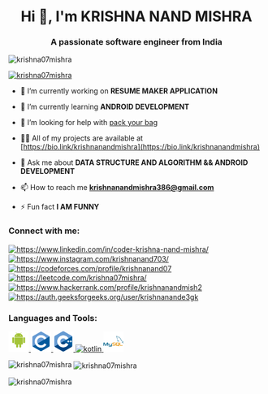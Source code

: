 <h1 align="center">Hi 👋, I'm KRISHNA NAND MISHRA</h1>
<h3 align="center">A passionate software engineer from India</h3>



<p align="left"> <img src="https://komarev.com/ghpvc/?username=krishna07mishra&label=Profile%20views&color=0e75b6&style=flat" alt="krishna07mishra" /> </p>

<p align="left"> <a href="https://github.com/ryo-ma/github-profile-trophy"><img src="https://github-profile-trophy.vercel.app/?username=krishna07mishra" alt="krishna07mishra" /></a> </p>

- 🔭 I’m currently working on **RESUME MAKER APPLICATION**

- 🌱 I’m currently learning **ANDROID DEVELOPMENT**

- 🤝 I’m looking for help with [pack your bag](https://github.com/KRISHNA07MISHRA/PackYourBag)

- 👨‍💻 All of my projects are available at [https://bio.link/krishnanandmishra](https://bio.link/krishnanandmishra)

- 💬 Ask me about **DATA STRUCTURE AND ALGORITHM && ANDROID DEVELOPMENT**

- 📫 How to reach me **krishnanandmishra386@gmail.com**

- ⚡ Fun fact **I AM FUNNY**

<h3 align="left">Connect with me:</h3>
<p align="left">
<a href="https://linkedin.com/in/https://www.linkedin.com/in/coder-krishna-nand-mishra/" target="blank"><img align="center" src="https://raw.githubusercontent.com/rahuldkjain/github-profile-readme-generator/master/src/images/icons/Social/linked-in-alt.svg" alt="https://www.linkedin.com/in/coder-krishna-nand-mishra/" height="30" width="40" /></a>
<a href="https://instagram.com/https://www.instagram.com/krishnanand703/" target="blank"><img align="center" src="https://raw.githubusercontent.com/rahuldkjain/github-profile-readme-generator/master/src/images/icons/Social/instagram.svg" alt="https://www.instagram.com/krishnanand703/" height="30" width="40" /></a>
<a href="https://codeforces.com/profile/https://codeforces.com/profile/krishnanand07" target="blank"><img align="center" src="https://raw.githubusercontent.com/rahuldkjain/github-profile-readme-generator/master/src/images/icons/Social/codeforces.svg" alt="https://codeforces.com/profile/krishnanand07" height="30" width="40" /></a>
<a href="https://www.leetcode.com/https://leetcode.com/krishna07mishra/" target="blank"><img align="center" src="https://raw.githubusercontent.com/rahuldkjain/github-profile-readme-generator/master/src/images/icons/Social/leet-code.svg" alt="https://leetcode.com/krishna07mishra/" height="30" width="40" /></a>
<a href="https://www.hackerearth.com/https://www.hackerrank.com/profile/krishnanandmish2" target="blank"><img align="center" src="https://raw.githubusercontent.com/rahuldkjain/github-profile-readme-generator/master/src/images/icons/Social/hackerearth.svg" alt="https://www.hackerrank.com/profile/krishnanandmish2" height="30" width="40" /></a>
<a href="https://auth.geeksforgeeks.org/user/https://auth.geeksforgeeks.org/user/krishnanande3gk" target="blank"><img align="center" src="https://raw.githubusercontent.com/rahuldkjain/github-profile-readme-generator/master/src/images/icons/Social/geeks-for-geeks.svg" alt="https://auth.geeksforgeeks.org/user/krishnanande3gk" height="30" width="40" /></a>
</p>

<h3 align="left">Languages and Tools:</h3>
<p align="left"> <a href="https://developer.android.com" target="_blank" rel="noreferrer"> <img src="https://raw.githubusercontent.com/devicons/devicon/master/icons/android/android-original-wordmark.svg" alt="android" width="40" height="40"/> </a> <a href="https://www.cprogramming.com/" target="_blank" rel="noreferrer"> <img src="https://raw.githubusercontent.com/devicons/devicon/master/icons/c/c-original.svg" alt="c" width="40" height="40"/> </a> <a href="https://www.w3schools.com/cpp/" target="_blank" rel="noreferrer"> <img src="https://raw.githubusercontent.com/devicons/devicon/master/icons/cplusplus/cplusplus-original.svg" alt="cplusplus" width="40" height="40"/> </a> <a href="https://kotlinlang.org" target="_blank" rel="noreferrer"> <img src="https://www.vectorlogo.zone/logos/kotlinlang/kotlinlang-icon.svg" alt="kotlin" width="40" height="40"/> </a> <a href="https://www.mysql.com/" target="_blank" rel="noreferrer"> <img src="https://raw.githubusercontent.com/devicons/devicon/master/icons/mysql/mysql-original-wordmark.svg" alt="mysql" width="40" height="40"/> </a> </p>

<p><img align="left" src="https://github-readme-stats.vercel.app/api/top-langs?username=krishna07mishra&show_icons=true&locale=en&layout=compact" alt="krishna07mishra" /></p>

<p>&nbsp;<img align="center" src="https://github-readme-stats.vercel.app/api?username=krishna07mishra&show_icons=true&locale=en" alt="krishna07mishra" /></p>

<p><img align="center" src="https://github-readme-streak-stats.herokuapp.com/?user=krishna07mishra&" alt="krishna07mishra" /></p>

